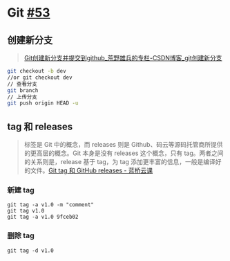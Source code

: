 # Git [#53](https://github.com/vhxubo/blog/issues/53)

## 创建新分支
> [Git创建新分支并提交到github_荒野雄兵的专栏-CSDN博客_git创建新分支](https://blog.csdn.net/daerzei/article/details/79530418)

```bash
git checkout -b dev
//or git checkout dev
// 查看分支
git branch
// 上传分支
git push origin HEAD -u
```

## tag 和 releases

> 标签是 Git 中的概念，而 releases 则是 Github、码云等源码托管商所提供的更高层的概念。Git 本身是没有 releases 这个概念，只有 tag。两者之间的关系则是，release 基于 tag，为 tag 添加更丰富的信息，一般是编译好的文件。[Git tag 和 GitHub releases - 蓝桥云课](https://www.lanqiao.cn/courses/reports/1379575/)

### 新建 tag

```
git tag -a v1.0 -m "comment"
git tag v1.0
git tag -a v1.0 9fceb02
```

### 删除 tag

```
git tag -d v1.0
```